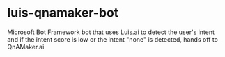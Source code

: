 # luis-qnamaker-bot

Microsoft Bot Framework bot that uses Luis.ai to detect the user's intent and if the intent score is low or the intent "none" is detected, hands off to QnAMaker.ai
